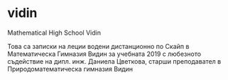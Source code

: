 # vidin
Mathematical High School Vidin

Това са записки на леции водени дистанционно по Скайп в Математическа Гимназия Видин за учебната 2019 с любезното съдействие на дипл. инж. Даниела Цветкова, старши преподавател в Природоматематическа гимназия Видин
